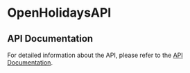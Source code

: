 # OpenHolidaysAPI

## API Documentation

For detailed information about the API, please refer to the [API Documentation](https://web.postman.co/workspace/291207d5-1073-4eda-b783-3fd9231b4116/documentation/36297486-568cc60e-6a75-4d8e-9857-534a56591674).
